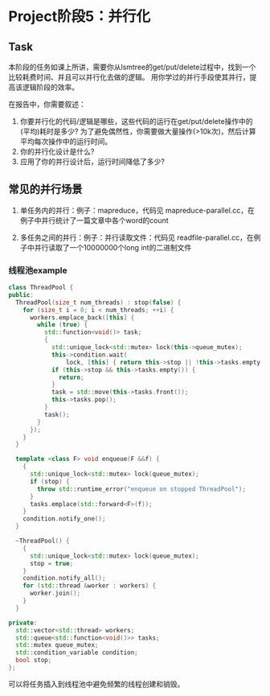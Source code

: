 # Project阶段5：并行化

## Task

本阶段的任务如课上所讲，需要你从lsmtree的get/put/delete过程中，找到一个比较耗费时间、并且可以并行化去做的逻辑。
用你学过的并行手段使其并行，提高该逻辑阶段的效率。

在报告中，你需要叙述：

1. 你要并行化的代码/逻辑是哪些，这些代码的运行在get/put/delete操作中的(平均)耗时是多少? 为了避免偶然性，你需要做大量操作(>10k次)，然后计算平均每次操作中的运行时间。
2. 你的并行化设计是什么?
3. 应用了你的并行设计后，运行时间降低了多少?

## 常见的并行场景

1. 单任务内的并行：例子：mapreduce，代码见 mapreduce-parallel.cc，在例子中并行统计了一篇文章中各个word的count

2. 多任务之间的并行：例子：并行读取文件：代码见 readfile-parallel.cc，在例子中并行读取了一个10000000个long int的二进制文件

### 线程池example

```c++
class ThreadPool {
public:
  ThreadPool(size_t num_threads) : stop(false) {
    for (size_t i = 0; i < num_threads; ++i) {
      workers.emplace_back([this] {
        while (true) {
          std::function<void()> task;
          {
            std::unique_lock<std::mutex> lock(this->queue_mutex);
            this->condition.wait(
                lock, [this] { return this->stop || !this->tasks.empty(); });
            if (this->stop && this->tasks.empty()) {
              return;
            }
            task = std::move(this->tasks.front());
            this->tasks.pop();
          }
          task();
        }
      });
    }
  }

  template <class F> void enqueue(F &&f) {
    {
      std::unique_lock<std::mutex> lock(queue_mutex);
      if (stop) {
        throw std::runtime_error("enqueue on stopped ThreadPool");
      }
      tasks.emplace(std::forward<F>(f));
    }
    condition.notify_one();
  }

  ~ThreadPool() {
    {
      std::unique_lock<std::mutex> lock(queue_mutex);
      stop = true;
    }
    condition.notify_all();
    for (std::thread &worker : workers) {
      worker.join();
    }
  }

private:
  std::vector<std::thread> workers;
  std::queue<std::function<void()>> tasks;
  std::mutex queue_mutex;
  std::condition_variable condition;
  bool stop;
};
```

可以将任务插入到线程池中避免频繁的线程创建和销毁。
